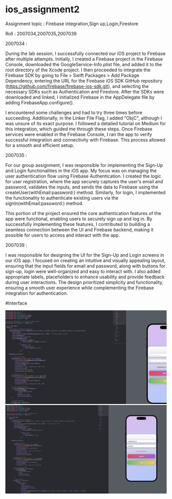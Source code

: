 # ios_assignment2
Assignment topic : Firebase integration,Sign up,Login,Firestore

Roll             : 2007034,2007035,2007039


2007034  :

During the lab session, I successfully connected our iOS project to Firebase after multiple attempts.
Initially, I created a Firebase project in the Firebase Console, downloaded the GoogleService-Info.plist file,
and added it to the root directory of the Xcode project. I then proceeded to integrate the Firebase SDK by going
to File > Swift Packages > Add Package Dependency, entering the URL for the Firebase iOS SDK GitHub repository 
(https://github.com/firebase/firebase-ios-sdk.git), and selecting the necessary SDKs such as Authentication and 
Firestore. After the SDKs were downloaded and linked, I initialized Firebase in the AppDelegate file by adding FirebaseApp.configure().

I encountered some challenges and had to try three times before succeeding. Additionally, in the Linker File Flag, I added "ObjC",
although I was unsure of its exact purpose. I followed a detailed tutorial on Medium for this integration, which guided me through
these steps. Once Firebase services were enabled in the Firebase Console, I ran the app to verify successful integration and connectivity
with Firebase. This process allowed for a smooth and efficient setup.



2007035   :

For our group assignment, I was responsible for implementing the Sign-Up and Login functionalities in the iOS app.
My focus was on managing the user authentication flow using Firebase Authentication.
I created the logic for user registration, where the app securely captures the user's email and password, 
validates the inputs, and sends the data to Firebase using the createUser(withEmail:password:) method. 
Similarly, for login, I implemented the functionality to authenticate existing users via the signIn(withEmail:password:) method.

This portion of the project ensured the core authentication features of the app were functional, 
enabling users to securely sign up and log in. By successfully implementing these features, I contributed to building 
a seamless connection between the UI and Firebase backend, making it possible for users to access and interact with the app. 


2007039   :

I was responsible for designing the UI for the Sign-Up and Login screens in our iOS app.
I focused on creating an intuitive and visually appealing layout, ensuring that the input fields for email and password, 
along with buttons for sign-up, login  were well-organized and easy to interact with. I also added appropriate labels, 
placeholders to enhance usability and provide feedback during user interactions. The design 
prioritized simplicity and functionality, ensuring a smooth user experience while complementing the Firebase integration for authentication.


#Interface

![Game Interface 1](https://github.com/shrawosymodak/ios_assignment2/blob/main/Screenshot%202024-11-21%20at%201.06.22%20PM.png)
![Game Interface 1](https://github.com/shrawosymodak/ios_assignment2/blob/main/Screenshot%202024-11-21%20at%201.06.55%20PM.png)
